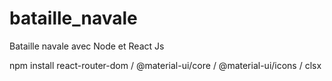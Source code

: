 # bataille_navale
Bataille navale avec Node et React Js

npm install react-router-dom / @material-ui/core / @material-ui/icons / clsx
